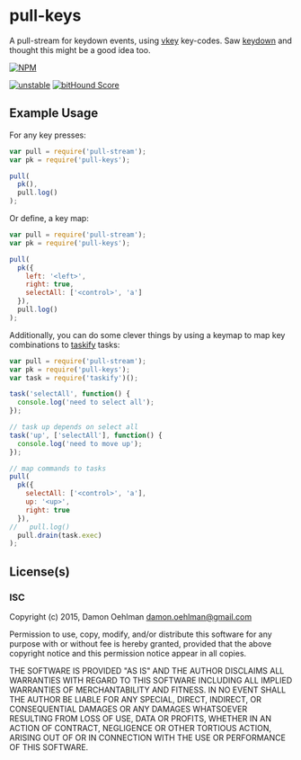 # pull-keys

A pull-stream for keydown events, using [vkey](https://github.com/chrisdickinson/vkey)
key-codes.  Saw [keydown](https://github.com/maxogden/keydown) and thought this
might be a good idea too.


[![NPM](https://nodei.co/npm/pull-keys.png)](https://nodei.co/npm/pull-keys/)

[![unstable](https://img.shields.io/badge/stability-unstable-yellowgreen.svg)](https://github.com/dominictarr/stability#unstable) [![bitHound Score](https://www.bithound.io/github/DamonOehlman/pull-keys/badges/score.svg)](https://www.bithound.io/github/DamonOehlman/pull-keys) 

## Example Usage

For any key presses:

```js
var pull = require('pull-stream');
var pk = require('pull-keys');

pull(
  pk(),
  pull.log()
);

```

Or define, a key map:

```js
var pull = require('pull-stream');
var pk = require('pull-keys');

pull(
  pk({
    left: '<left>',
    right: true,
    selectAll: ['<control>', 'a']
  }),
  pull.log()
);

```

Additionally, you can do some clever things by using a keymap to map key combinations
to [taskify](https://github.com/DamonOehlman/taskify) tasks:

```js
var pull = require('pull-stream');
var pk = require('pull-keys');
var task = require('taskify')();

task('selectAll', function() {
  console.log('need to select all');
});

// task up depends on select all
task('up', ['selectAll'], function() {
  console.log('need to move up');
});

// map commands to tasks
pull(
  pk({
    selectAll: ['<control>', 'a'],
    up: '<up>',
    right: true
  }),
//   pull.log()
  pull.drain(task.exec)
);

```

## License(s)

### ISC

Copyright (c) 2015, Damon Oehlman <damon.oehlman@gmail.com>

Permission to use, copy, modify, and/or distribute this software for any
purpose with or without fee is hereby granted, provided that the above
copyright notice and this permission notice appear in all copies.

THE SOFTWARE IS PROVIDED "AS IS" AND THE AUTHOR DISCLAIMS ALL WARRANTIES WITH
REGARD TO THIS SOFTWARE INCLUDING ALL IMPLIED WARRANTIES OF MERCHANTABILITY
AND FITNESS. IN NO EVENT SHALL THE AUTHOR BE LIABLE FOR ANY SPECIAL, DIRECT,
INDIRECT, OR CONSEQUENTIAL DAMAGES OR ANY DAMAGES WHATSOEVER RESULTING FROM
LOSS OF USE, DATA OR PROFITS, WHETHER IN AN ACTION OF CONTRACT, NEGLIGENCE OR
OTHER TORTIOUS ACTION, ARISING OUT OF OR IN CONNECTION WITH THE USE OR
PERFORMANCE OF THIS SOFTWARE.
